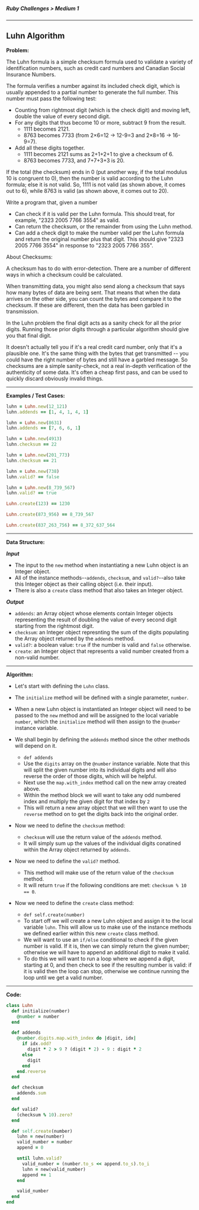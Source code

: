 ##### Ruby Challenges > Medium 1

---

## Luhn Algorithm

**Problem:**  

The Luhn formula is a simple checksum formula used to validate a variety of identification numbers, such as credit card numbers and Canadian Social Insurance Numbers.

The formula verifies a number against its included check digit, which is usually appended to a partial number to generate the full number. This number must pass the following test:

- Counting from rightmost digit (which is the check digit) and moving left, double the value of every second digit.
- For any digits that thus become 10 or more, subtract 9 from the result.
  - 1111 becomes 2121.
  - 8763 becomes 7733 (from 2×6=12 → 12-9=3 and 2×8=16 → 16-9=7).
- Add all these digits together.
  - 1111 becomes 2121 sums as 2+1+2+1 to give a checksum of 6.
  - 8763 becomes 7733, and 7+7+3+3 is 20.

If the total (the checksum) ends in 0 (put another way, if the total modulus 10 is congruent to 0), then the number is valid according to the Luhn formula; else it is not valid. So, 1111 is not valid (as shown above, it comes out to 6), while 8763 is valid (as shown above, it comes out to 20).

Write a program that, given a number

- Can check if it is valid per the Luhn formula. This should treat, for example, "2323 2005 7766 3554" as valid.
- Can return the checksum, or the remainder from using the Luhn method.
- Can add a check digit to make the number valid per the Luhn formula and return the original number plus that digit. This should give "2323 2005 7766 3554" in response to "2323 2005 7766 355".

About Checksums:

A checksum has to do with error-detection. There are a number of different ways in which a checksum could be calculated.

When transmitting data, you might also send along a checksum that says how many bytes of data are being sent. That means that when the data arrives on the other side, you can count the bytes and compare it to the checksum. If these are different, then the data has been garbled in transmission.

In the Luhn problem the final digit acts as a sanity check for all the prior digits. Running those prior digits through a particular algorithm should give you that final digit.

It doesn't actually tell you if it's a real credit card number, only that it's a plausible one. It's the same thing with the bytes that get transmitted -- you could have the right number of bytes and still have a garbled message. So checksums are a simple sanity-check, not a real in-depth verification of the authenticity of some data. It's often a cheap first pass, and can be used to quickly discard obviously invalid things.

---

**Examples / Test Cases:**  

```ruby
luhn = Luhn.new(12_121)
luhn.addends == [1, 4, 1, 4, 1]

luhn = Luhn.new(8631)
luhn.addends == [7, 6, 6, 1]

luhn = Luhn.new(4913)
luhn.checksum == 22

luhn = Luhn.new(201_773)
luhn.checksum == 21

luhn = Luhn.new(738)
luhn.valid? == false

luhn = Luhn.new(8_739_567)
luhn.valid? == true

Luhn.create(123) == 1230

Luhn.create(873_956) == 8_739_567

Luhn.create(837_263_756) == 8_372_637_564
```

---

**Data Structure:**  

**_Input_**

* The input to the `new` method when instantiating a new Luhn object is an Integer object.
* All of the instance methods--`addends`, `checksum`, and `valid?`--also take this Integer object as their calling object (i.e. their input).
* There is also a `create` class method that also takes an Integer object.

**_Output_**

* `addends`: an Array object whose elements contain Integer objects representing the result of doubling the value of every second digit starting from the rightmost digit.
* `checksum`: an Integer object represnting the sum of the digits populating the Array object returned by the `addends` method.
* `valid?`: a boolean value: `true` if the number is valid and `false` otherwise.
* `create`: an Integer object that represents a valid number created from a non-valid number.

---

**Algorithm:**

* Let's start with defining the `Luhn` class.
* The `initialize` method will be defined with a single parameter, `number`.
* When a new Luhn object is instantiated an Integer object will need to be passed to the `new` method and will be assigned to the local variable `number`, which the `initialize` method will then assign to the `@number` instance variable.
* We shall begin by defining the `addends` method since the other methods will depend on it.
  * `def addends`
  * Use the `digits` array on the `@number` instance variable. Note that this will split the given number into its individual digits and will also reverse the order of those digits, which will be helpful.
  * Next use the `map.with_index` method call on the new array created above.
  * Within the method block we will want to take any odd numbered index and multiply the given digit for that index by `2`
  * This will return a new array object that we will then want to use the `reverse` method on to get the digits back into the original order.

* Now we need to define the `checksum` method:
  * `checksum` will use the return value of the `addends` method.
  * It will simply sum up the values of the individual digits conatined within the Array object returned by `addends`.
* Now we need to define the `valid?` method.
  * This method will make use of the return value of the `checksum` method.
  * It will return `true` if the following conditions are met: `checksum % 10 == 0`.
* Now we need to define the `create` class method:
  * `def self.create(number)`
  * To start off we will create a new Luhn object and assign it to the local variable `luhn`. This will allow us to make use of the instance methods we defined earlier within this new `create` class method.
  * We will want to use an `if/else` conditional to check if the given number is valid. If it is, then we can simply return the given number; otherwise we will have to append an additional digit to make it valid.
  * To do this we will want to run a loop where we append a digit, starting at 0, and then check to see if the resulting number is valid: if it is valid then the loop can stop, otherwise we continue running the loop until we get a valid number.



---

**Code:**  

```ruby
class Luhn
  def initialize(number)
    @number = number
  end

  def addends
    @number.digits.map.with_index do |digit, idx|
      if idx.odd?
        digit * 2 > 9 ? (digit * 2) - 9 : digit * 2
      else
        digit
      end
    end.reverse
  end

  def checksum
    addends.sum
  end

  def valid?
    (checksum % 10).zero?
  end

  def self.create(number)
    luhn = new(number)
    valid_number = number
    append = 0

    until luhn.valid?
      valid_number = (number.to_s << append.to_s).to_i
      luhn = new(valid_number)
      append += 1
    end

    valid_number
  end
end
```

